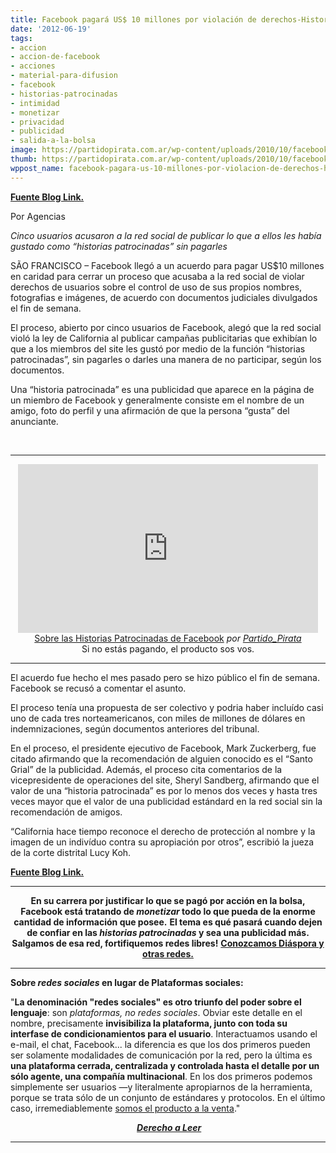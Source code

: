 ```yaml
---
title: Facebook pagará US$ 10 millones por violación de derechos-Historias Patrocinadas
date: '2012-06-19'
tags:
- accion
- accion-de-facebook
- acciones
- material-para-difusion
- facebook
- historias-patrocinadas
- intimidad
- monetizar
- privacidad
- publicidad
- salida-a-la-bolsa
image: https://partidopirata.com.ar/wp-content/uploads/2010/10/facebook.jpg
thumb: https://partidopirata.com.ar/wp-content/uploads/2010/10/facebook.jpg
wppost_name: facebook-pagara-us-10-millones-por-violacion-de-derechos-historias-patrocinadas
---
```


<strong><a href="http://blogs.estadao.com.br/link/facebook-vai-pagar-us-10-milhoes-por-violacao-de-direitos/" target="_blank">Fuente Blog Link.</a></strong>

Por Agencias

<em>Cinco usuarios acusaron a la red social de publicar lo que a ellos les había gustado como <em>“historias patrocinadas” </em>sin pagarles</em>

SÃO FRANCISCO – Facebook llegó a un acuerdo para pagar US$10 millones en caridad para cerrar un proceso que acusaba a la red social de violar derechos de usuarios sobre el control de uso de sus propios nombres, fotografias e imágenes, de acuerdo con documentos judiciales divulgados el fin de semana.

El proceso, abierto por cinco usuarios de Facebook, alegó que la red social violó la ley de California al publicar campañas publicitarias que exhibían lo que a los miembros del site les gustó por medio de la función “historias patrocinadas”, sin pagarles o darles una manera de no participar, según los documentos.

Una “historia patrocinada” es una publicidad que aparece en la página de un miembro de Facebook y generalmente consiste em el nombre de un amigo, foto do perfil y una afirmación de que la persona “gusta” del anunciante.

&nbsp;

<hr />

<center>
<iframe src="http://www.dailymotion.com/embed/video/xrmg3j_sobre-las-historias-patrocinadas-de-facebook_news" frameborder="0" width="480" height="270"></iframe>
<a href="http://www.dailymotion.com/video/xrmg3j_sobre-las-historias-patrocinadas-de-facebook_news" target="_blank">Sobre las Historias Patrocinadas de Facebook</a> <em>por <a href="http://www.dailymotion.com/Partido_Pirata" target="_blank">Partido_Pirata</a></em></center><center>Si no estás pagando, el producto sos vos.</center>

<hr />

El acuerdo fue hecho el mes pasado pero se hizo público el fin de semana. Facebook se recusó a comentar el asunto.

El proceso tenía una propuesta de ser colectivo y podria haber incluído casi uno de cada tres norteamericanos, con miles de millones de dólares en indemnizaciones, según documentos anteriores del tribunal.

En el proceso, el presidente ejecutivo de Facebook, Mark Zuckerberg, fue citado afirmando que la recomendación de alguien conocido es el “Santo Grial” de la publicidad. Además, el proceso cita comentarios de la vicepresidente de operaciones del site, Sheryl Sandberg, afirmando que el valor de una “historia patrocinada” es por lo menos dos veces y hasta tres veces mayor que el valor de una publicidad estándard en la red social sin la recomendación de amigos.

“California hace tiempo reconoce el derecho de protección al nombre y la imagen de un indivíduo contra su apropiación por otros”, escribió la jueza de la corte distrital Lucy Koh.

<strong><a href="http://blogs.estadao.com.br/link/facebook-vai-pagar-us-10-milhoes-por-violacao-de-direitos/" target="_blank">Fuente Blog Link.</a></strong>

<hr />
<p style="text-align: center;"><strong>En su carrera por justificar lo que se pagó por acción en la bolsa, Facebook está tratando de <em>monetizar</em> todo lo que pueda de la enorme cantidad de información que posee.</strong>
<strong> El tema es qué pasará cuando dejen de confiar en las <em>historias patrocinadas</em> y sea una publicidad más.</strong>
<strong> Salgamos de esa red, fortifiquemos redes libres!</strong>
<strong> <a href="http://partido-pirata.blogspot.com/2011/04/estamos-en-diaspora-asi-nos-vamos-yendo.html">Conozcamos Diáspora y otras redes.</a></strong></p>


<hr />

<strong>Sobre<em> redes sociales</em> en lugar de Plataformas sociales:</strong>

"<strong>La denominación "redes sociales" es otro triunfo del poder sobre el lenguaje</strong>: son <em>plataformas, no redes sociales</em>. Obviar este detalle en el nombre, precisamente <strong>invisibiliza la plataforma, junto con toda su interfase de condicionamientos para el usuario</strong>. Interactuamos usando el e-mail, el chat, Facebook... la diferencia es que los dos primeros pueden ser solamente modalidades de comunicación por la red, pero la última es <strong>una plataforma cerrada, centralizada y controlada hasta el detalle por un sólo agente, una compañía multinacional</strong>. En los dos primeros podemos simplemente ser usuarios —y literalmente apropiarnos de la herramienta, porque se trata sólo de un conjunto de estándares y protocolos. En el último caso, irremediablemente <a title="If You’re Not Paying for It; You’re the Product" href="http://lifehacker.com/5697167/if-youre-not-paying-for-it-youre-the-product">somos el producto a la venta</a>."
<p style="text-align: center;"><strong> <a href="http://derechoaleer.org/2012/05/la-falacia-facebook-y-su-inexora.html" target="_blank"><em>Derecho a Leer</em></a></strong></p>


<hr />
